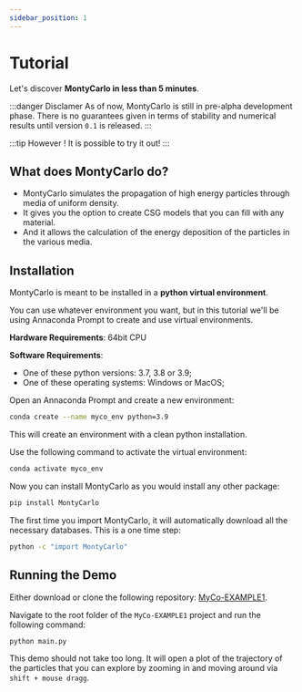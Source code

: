 ```yaml
---
sidebar_position: 1
---
```




# Tutorial

Let's discover **MontyCarlo in less than 5 minutes**.


:::danger Disclamer
As of now, MontyCarlo is still in pre-alpha development phase.
There is no guarantees given in terms of stability and numerical results until version `0.1` is released.
:::

:::tip However !
It is possible to try it out!
:::

## What does MontyCarlo do?

- MontyCarlo simulates the propagation of high energy particles through media of uniform density.
- It gives you the option to create CSG models that you can fill with any material.
- And it allows the calculation of the energy deposition of the particles in the various media.


## Installation

MontyCarlo is meant to be installed in a **python virtual environment**. 

You can use whatever environment you want, but in this tutorial we'll be using Annaconda Prompt to create and use virtual environments.

**Hardware Requirements**: 64bit CPU

**Software Requirements**:
- One of these python versions: 3.7, 3.8 or 3.9;
- One of these operating systems: Windows or MacOS;

Open an Annaconda Prompt and create a new environment:

```Bash
conda create --name myco_env python=3.9
```

This will create an environment with a clean python installation.

Use the following command to activate the virtual environment:

```Bash
conda activate myco_env
```

Now you can install MontyCarlo as you would install any other package:

```Bash
pip install MontyCarlo
```

The first time you import MontyCarlo, it will automatically download all the necessary databases. This is a one time step:

```Bash
python -c "import MontyCarlo"
```

## Running the Demo

Either download or clone the following repository: [MyCo-EXAMPLE1](https://github.com/RuiFilipeCampos/MyCo-EXAMPLE1).

Navigate to the root folder of the `MyCo-EXAMPLE1` project and run the following command:

```Bash
python main.py
```

This demo should not take too long. It will open a plot of the trajectory of the particles that you can explore by zooming in and moving around via `shift + mouse dragg`.

